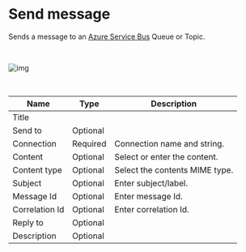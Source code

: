 # Send message

Sends a message to an [Azure Service Bus](https://learn.microsoft.com/en-us/azure/service-bus-messaging/service-bus-messaging-overview) Queue or Topic.

<br/>

![img](https://profitbasedocs.blob.core.windows.net/flowimages/sendmsg.png)

<br/>

| Name           | Type     | Description                                      |
|----------------|----------|--------------------------------------------------|
| Title          |          |                                                  |
| Send to        | Optional |                                                  |
| Connection     | Required | Connection name and string.                      |
| Content        | Optional | Select or enter the content.                      |
| Content type   | Optional | Select the contents MIME type.                    |
| Subject        | Optional | Enter subject/label.                              |
| Message Id     | Optional | Enter message Id.                                 |
| Correlation Id | Optional | Enter correlation Id.                             |
| Reply to       | Optional |                                                  |
| Description    | Optional |                                                  |